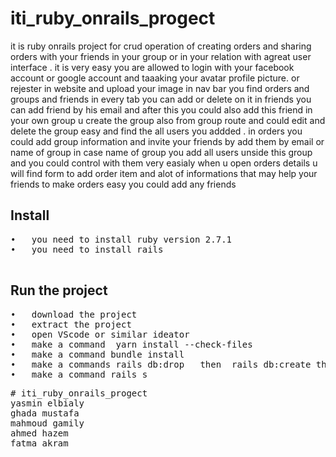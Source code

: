 
# iti_ruby_onrails_progect
it is ruby onrails project for crud operation of creating orders and sharing orders with your friends in your group or in your relation with agreat user interface .
it is very easy
you are allowed to login with your facebook account or google account and taaaking your avatar profile picture.
or rejester in website and upload your image 
in nav bar you find orders and groups and friends in every tab you can add or delete on it 
in friends you can add friend by his email and after this you could also add this friend in your own group u create the group also from group route and could edit and delete the group easy and find the all users you addded .
in orders you could add group information and invite your friends by add them by email or name of group in case name of group you add all users unside this group and you could control with them very easialy 
when u open orders details u will find form to add order item and alot of informations that may help your friends to make orders easy 
you could add any friends 

<h2>Install</h2>
<pre>
•	you need to install ruby version 2.7.1
•	you need to install rails 

</pre>
<h2>Run the project</h2>
<pre>
•	download the project
•	extract the project
•	open VScode or similar ideator 
•	make a command  yarn install --check-files 
•	make a command bundle install
•	make a commands rails db:drop   then  rails db:create then rails db:migrate
•	make a command rails s
</pre>
<pre>
# iti_ruby_onrails_progect
yasmin elbialy
ghada mustafa 
mahmoud gamily
ahmed hazem 
fatma akram 
</pre>

